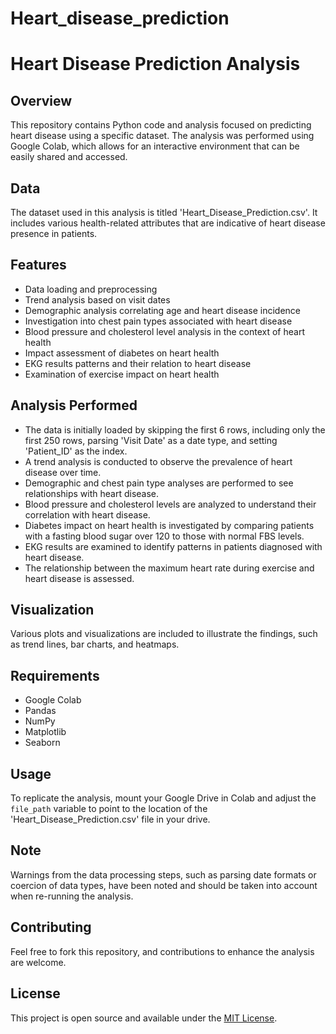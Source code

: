 # Heart_disease_prediction
# Heart Disease Prediction Analysis

## Overview
This repository contains Python code and analysis focused on predicting heart disease using a specific dataset. The analysis was performed using Google Colab, which allows for an interactive environment that can be easily shared and accessed.

## Data
The dataset used in this analysis is titled 'Heart_Disease_Prediction.csv'. It includes various health-related attributes that are indicative of heart disease presence in patients.

## Features
- Data loading and preprocessing
- Trend analysis based on visit dates
- Demographic analysis correlating age and heart disease incidence
- Investigation into chest pain types associated with heart disease
- Blood pressure and cholesterol level analysis in the context of heart health
- Impact assessment of diabetes on heart health
- EKG results patterns and their relation to heart disease
- Examination of exercise impact on heart health

## Analysis Performed
- The data is initially loaded by skipping the first 6 rows, including only the first 250 rows, parsing 'Visit Date' as a date type, and setting 'Patient_ID' as the index.
- A trend analysis is conducted to observe the prevalence of heart disease over time.
- Demographic and chest pain type analyses are performed to see relationships with heart disease.
- Blood pressure and cholesterol levels are analyzed to understand their correlation with heart disease.
- Diabetes impact on heart health is investigated by comparing patients with a fasting blood sugar over 120 to those with normal FBS levels.
- EKG results are examined to identify patterns in patients diagnosed with heart disease.
- The relationship between the maximum heart rate during exercise and heart disease is assessed.

## Visualization
Various plots and visualizations are included to illustrate the findings, such as trend lines, bar charts, and heatmaps.

## Requirements
- Google Colab
- Pandas
- NumPy
- Matplotlib
- Seaborn

## Usage
To replicate the analysis, mount your Google Drive in Colab and adjust the `file_path` variable to point to the location of the 'Heart_Disease_Prediction.csv' file in your drive.

## Note
Warnings from the data processing steps, such as parsing date formats or coercion of data types, have been noted and should be taken into account when re-running the analysis.

## Contributing
Feel free to fork this repository, and contributions to enhance the analysis are welcome.

## License
This project is open source and available under the [MIT License](LICENSE).

